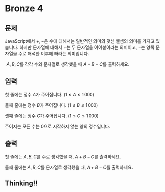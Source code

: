 # Bronze 4

## 문제
JavaScript에서 
$+, -$은 수에 대해서는 일반적인 의미의 덧셈 뺄셈의 의미를 가지고 있습니다. 하지만 문자열에 대해서 
$+$는 두 문자열을 이어붙이라는 의미이고, 
$-$는 양쪽 문자열을 수로 해석한 이후에 빼라는 의미입니다.

 
$A, B, C$를 각각 수와 문자열로 생각했을 때 
$A+B-C$를 출력하세요.

## 입력
첫 줄에는 정수 
$A$가 주어집니다. 
$(1 \le A \le 1\,000)$ 

둘째 줄에는 정수 
$B$가 주어집니다. 
$(1 \le B \le 1\,000)$ 

셋째 줄에는 정수 
$C$가 주어집니다. 
$(1 \le C \le 1\,000)$ 

주어지는 모든 수는 
$0$으로 시작하지 않는 양의 정수입니다.

## 출력
첫 줄에는 
$A, B, C$를 수로 생각했을 때, 
$A+B-C$를 출력하세요.

둘째 줄에는 
$A, B, C$를 문자열로 생각했을 때, 
$A+B-C$를 출력하세요.

## Thinking!!
